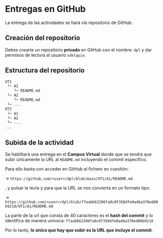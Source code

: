 # Entregas en GitHub

La entrega de las actividades se hará vía repositorio de GitHub.

## Creación del repositorio

Debes crearte un repositorio **privado** en GitHub con el nombre: `dpl` y dar permisos de lectura al usuario `sdelquin`.

## Estructura del repositorio

```python
UT1
 └─ A1
    └─ README.md
 └─ A2
    └─ README.md
 └─ ...
UT2
 └─ A1
 └─ A2
 └─ ...
...
```

## Subida de la actividad

Se habilitará una entrega en el **Campus Virtual** donde que se tendrá que subir únicamente la URL al `README.md` incluyendo el commit específico.

Para ello basta con acceder en GitHub al fichero en cuestión:

→ `https://github.com/<user>/dpl/blob/main/UT1/A1/README.md`

, y pulsar la tecla <kbd>y</kbd> para que la URL se nos convierta en un formato tipo:

→ `https://github.com/<user>/dpl/blob/ffaabb62206fa0c0f350dfe0a4ba370ed00b9218/UT1/A1/README.md`

La parte de la url que consta de 40 caracteres es el **hash del commit** y lo identifica de manera unívoca: `ffaabb62206fa0c0f350dfe0a4ba370ed00b9218`

Por lo tanto, **lo único que hay que subir es la URL que incluye el commit**.
